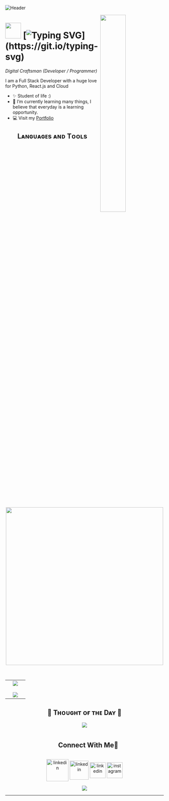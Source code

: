 
<!--Banner-->
![Header](./assests/mathin_header.png)

<!--Night Owl image-->
<div>
  <img align="right" width="40%" src="https://owlbertsio-resized.s3.amazonaws.com/Popper.psd.full.png">
</div>

<!--Header Name-->
# <img src="https://emojis.slackmojis.com/emojis/images/1531849430/4246/blob-sunglasses.gif?1531849430" width="50"/> [![Typing SVG](https://readme-typing-svg.demolab.com?font=Tagesschrift&size=30&pause=1000&color=000000&width=435&lines=Hi%2C+I'm+Mathinraj+!)](https://git.io/typing-svg)

*Digital Craftsman (Developer / Programmer)*
<br /> 

<!--Start Intro-->               
<p align="left">I am a Full Stack Developer with a huge love for Python, React.js and Cloud</p>

- ✨ Student of life :)
- 🌱 I’m currently learning many things, I believe that everyday is a learning opportunity.
- 💻 Visit my [Portfolio](https://mathinraj.github.io/portfolio) 
<!--End Intro-->

<!--Profile Count Badge-->
<!--<p align="left">
  <img src="https://komarev.com/ghpvc/?username=mathinraj&label=Profile%20views&color=770677&style=for-the-badge&logo=star" alt="mathinraj" style="padding-right:20px;" />
</p>
<br />-->


<!--Languages and Tools Section-->       
<h2 align="center">Lᴀɴɢᴜᴀɢᴇs ᴀɴᴅ Tᴏᴏʟs</h2> 
<p align="center">
<img width="500px"  src="https://skillicons.dev/icons?i=py,java,js,react,redux,spring,tailwind,html,css,docker,git,mysql,vercel,vite,postman,vscode&perline=8"  />
</p>
<br />




<!--Github stats Table--> 

<p align="center">
  <!--- stats (start) -->
<table align="center">
<tr border="none">
<td width="50%" align="center">
  
  <img  align="center"  src="https://github-readme-stats.vercel.app/api?username=1010nishant&theme=dark&show_icons=true&count_private=true" />
  <br></br>
   <img  align="center"  src="https://github-readme-stats.anuraghazra1.vercel.app/api/top-langs/?username=mathinraj&theme=dark&hide_border=false&no-bg=true&no-frame=true&langs_count=10"/>
</td>
</tr>
</table>
<!--- stats (end) -->

<!--Dynamic Quote card updated everyday at 12 PM--> 
<h2 align="center">🌟 Tʜᴏᴜɢʜᴛ ᴏғ ᴛʜᴇ Dᴀʏ 🌟</h2>

<!--STARTS_HERE_QUOTE_CARD-->
<p align="center">
    <img src="https://readme-daily-quotes.vercel.app/api?author=Yanni&quote=Music%20is%20like%20creating%20an%20emotional%20painting.%20The%20sounds%20are%20the%20colors.&theme=dark&bg_color=011627&author_color=ffeb95">
</p>
<!--ENDS_HERE_QUOTE_CARD-->



<!-- Connect with me -->
<!--h2 without bottom border-->
<div id="user-content-toc">
  <ul align="center">
    <summary><h2 style="display: inline-block">Connect With Me🤝</h2></summary>
  </ul>
</div>

<!--icons and links-->
<p align="center">
<a href="https://www.hackerrank.com/mathinraj/" target="blank"><img align="center" src="https://upload.wikimedia.org/wikipedia/commons/6/65/HackerRank_logo.png" alt="linkedin" height="70" width="70" /></a>
<a href="https://www.leetcode.com/mathinraj/" target="blank"><img align="center" src="https://upload.wikimedia.org/wikipedia/commons/1/19/LeetCode_logo_black.png" alt="linkedin" height="60" width="60" /></a>
<a href="https://www.linkedin.com/in/mathinraj/" target="blank"><img align="center" src="https://skillicons.dev/icons?i=linkedin" alt="linkedin" height="50" width="50" /></a>
<a href="https://www.instagram.com/mathin_spm/" target="blank"><img align="center" src="https://user-images.githubusercontent.com/88904952/234981169-2dd1e58f-4b7e-468c-8213-034ba62156c3.png" alt="instagram" height="50" width="50" /></a>




  
</p>
<!--Footer--> 
<p align="center">
  <img src="https://capsule-render.vercel.app/api?type=waving&color=gradient&height=65&section=footer"/>
</p>

------

